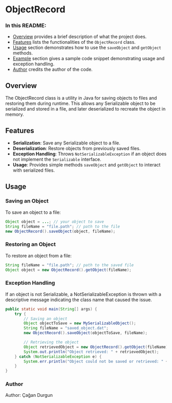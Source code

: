 
# ObjectRecord

### In this README:

- [Overview](#overview) provides a brief description of what the project does.
- [Features](#features) lists the functionalities of the `ObjectRecord` class.
- [Usage](#usage) section demonstrates how to use the `saveObject` and `getObject` methods.
- [Example](#example) section gives a sample code snippet demonstrating usage and exception handling.
- [Author](#author) credits the author of the code.

## Overview

The ObjectRecord class is a utility in Java for saving objects to files and restoring them during runtime. This allows any Serializable object to be serialized and stored in a file, and later deserialized to recreate the object in memory.

## Features

- **Serialization**: Save any Serializable object to a file.
- **Deserialization**: Restore objects from previously saved files.
- **Exception Handling**: Throws `NotSerializableException` if an object does not implement the `Serializable` interface.
- **Usage**: Provides simple methods `saveObject` and `getObject` to interact with serialized files.

## Usage

### Saving an Object

To save an object to a file:

```java
Object object = ...; // your object to save
String fileName = "file.path"; // path to the file
new ObjectRecord().saveObject(object, fileName);
```
### Restoring an Object
To restore an object from a file:

```java
String fileName = "file.path"; // path to the saved file
Object object = new ObjectRecord().getObject(fileName);
```

### Exception Handling
If an object is not Serializable, a NotSerializableException is thrown with a descriptive message indicating the class name that caused the issue.

```java
public static void main(String[] args) {
    try {
        // Saving an object
        Object objectToSave = new MySerializableObject();
        String fileName = "saved_object.dat";
        new ObjectRecord().saveObject(objectToSave, fileName);

        // Retrieving the object
        Object retrievedObject = new ObjectRecord().getObject(fileName);
        System.out.println("Object retrieved: " + retrievedObject);
    } catch (NotSerializableException e) {
        System.err.println("Object could not be saved or retrieved: " + e.getMessage());
    }
}
```
###  Author
Author: Çağan Durgun
